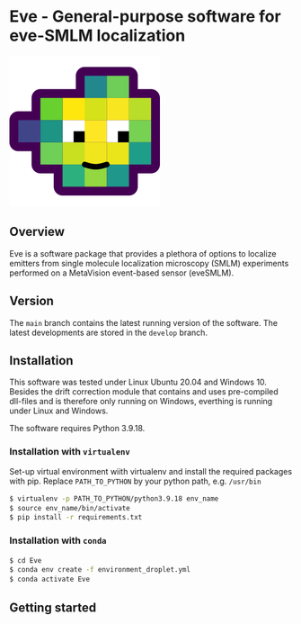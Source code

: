 # Eve - General-purpose software for eve-SMLM localization
![](Eve.png)
## Overview
Eve is a software package that provides a plethora of options to localize emitters from single molecule localization microscopy (SMLM) experiments performed on a MetaVision event-based sensor (eveSMLM).
## Version
The `main` branch contains the latest running version of the software. The latest developments are stored in the `develop` branch.
## Installation
This software was tested under Linux Ubuntu 20.04 and Windows 10. Besides the drift correction module that contains and uses pre-compiled dll-files and is therefore only running on Windows, everthing is running under Linux and Windows.

The software requires Python 3.9.18.

### Installation with `virtualenv`
Set-up virtual environment wiith virtualenv and install the required packages with pip. Replace `PATH_TO_PYTHON` by your python path, e.g. `/usr/bin`
```bash
$ virtualenv -p PATH_TO_PYTHON/python3.9.18 env_name
$ source env_name/bin/activate
$ pip install -r requirements.txt
```

### Installation with `conda`
```bash
$ cd Eve
$ conda env create -f environment_droplet.yml
$ conda activate Eve
```


## Getting started

